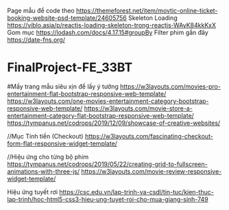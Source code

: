 Page mẫu để code theo 
https://themeforest.net/item/movtic-online-ticket-booking-website-psd-template/24605756
Skeleton Loading
https://viblo.asia/p/reactjs-loading-skeleton-trong-reactjs-WAyK84kkKxX
Gom mục 
https://lodash.com/docs/4.17.15#groupBy
Filter phim gần đây
https://date-fns.org/

# FinalProject-FE_33BT
#Mấy trang mẫu siêu xịn để lấy ý tưởng 
https://w3layouts.com/movies-pro-entertainment-flat-bootstrap-responsive-web-template/
https://w3layouts.com/one-movies-entertainment-category-bootstrap-responsive-web-template/
https://w3layouts.com/movie-store-a-entertainment-category-flat-bootstrap-responsive-web-template/
https://tympanus.net/codrops/2019/12/09/showcase-of-creative-websites/

//Mục Tính tiền (Checkout)
https://w3layouts.com/fascinating-checkout-form-flat-responsive-widget-template/

//Hiệu ứng cho từng bộ phim
https://tympanus.net/codrops/2019/05/22/creating-grid-to-fullscreen-animations-with-three-js/
https://w3layouts.com/movie-review-responsive-widget-template/

Hiệu ứng tuyết rơi
https://csc.edu.vn/lap-trinh-va-csdl/tin-tuc/kien-thuc-lap-trinh/hoc-html5-css3-hieu-ung-tuyet-roi-cho-mua-giang-sinh-749
